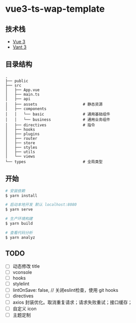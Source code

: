 # vue3-ts-wap-template

## 技术栈
* [Vue 3](https://cn.vuejs.org/)
* [Vant 3](https://vant-contrib.gitee.io/vant/#/zh-CN/home)

## 目录结构
```
.
├── public
├── src
│   ├── App.vue
│   ├── main.ts
│   ├── api
│   ├── assets                    # 静态资源
│   ├── components
│   │   └── basic                 # 通用基础组件
│   │   └── business              # 通用业务组件
│   ├── directives                # 指令
│   ├── hooks
│   ├── plugins
│   ├── router
│   ├── store
│   ├── styles
│   ├── utils
│   └── views
└── types                         # 全局类型
```

## 开始

```bash
# 安装依赖
$ yarn install

# 启动本地开发 默认 localhost:8080
$ yarn serve

# 生产环境构建
$ yarn build

# 查看代码分析
$ yarn analyz
```

## TODO
- [ ] 动态修改 title
- [ ] vconsole
- [ ] hooks
- [ ] stylelint
- [ ] lintOnSave: false, // 关闭eslint检查，使用 git hooks
- [ ] directives
- [ ] axios 封装优化。取消重复请求；请求失败重试；接口缓存；
- [ ] 自定义 icon
- [ ] 主题定制